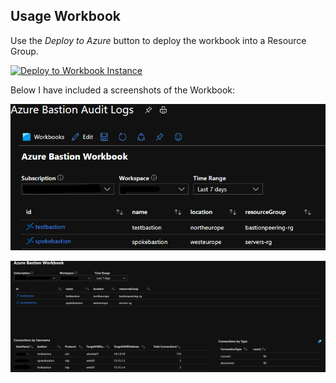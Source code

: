 ## Usage Workbook

Use the _Deploy to Azure_ button to deploy the workbook into a Resource Group.

[![Deploy to Workbook Instance](https://aka.ms/deploytoazurebutton)](https://portal.azure.com/#create/Microsoft.Template/uri/https%3A%2F%2Fraw.githubusercontent.com%2Fpaulfcollins%2Fpublic-workbooks%2Fmaster%2FAzure%20Bastion%2FWorkbooks%2Fbastionworkbookinstance.json)

Below I have included a screenshots of the Workbook:

![Azure Bastion Host List](https://github.com/paulfcollins/public-workbooks/blob/master/Azure%20Bastion/.attachments/hostlist.png)
  
![Bastion List with Connections](https://github.com/paulfcollins/public-workbooks/blob/master/Azure%20Bastion/.attachments/connections.png)
